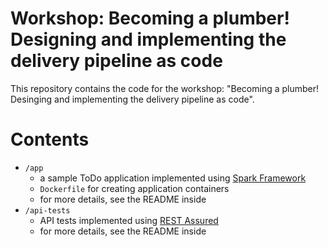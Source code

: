 # Workshop: Becoming a plumber! Designing and implementing the delivery pipeline as code

This repository contains the code for the workshop: "Becoming a plumber! Desinging and implementing the delivery pipeline as code".

# Contents

* `/app`
    * a sample ToDo application implemented using [Spark Framework](http://sparkjava.com/)
    * `Dockerfile` for creating application containers
    * for more details, see the README inside
* `/api-tests`
    * API tests implemented using [REST Assured](https://github.com/rest-assured/rest-assured)
    * for more details, see the README inside

